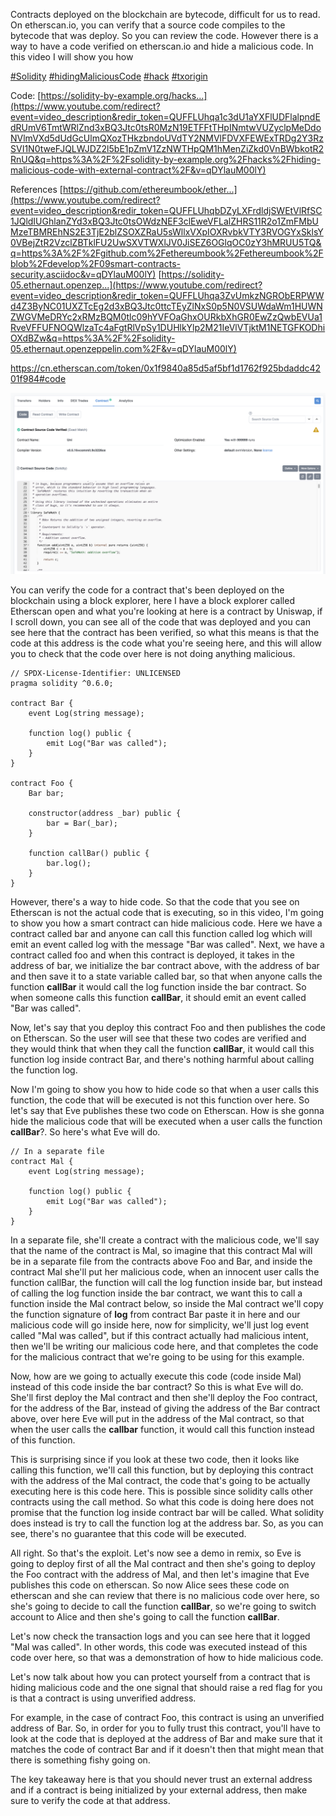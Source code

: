 Contracts deployed on the blockchain are bytecode, difficult for us to read. On etherscan.io, you can verify that a source code compiles to the bytecode that was deploy. So you can review the code. However there is a way to have a code verified on etherscan.io and hide a malicious code. In this video I will show you how

[#Solidity](https://www.youtube.com/hashtag/solidity) [#hidingMaliciousCode](https://www.youtube.com/hashtag/hidingmaliciouscode) [#hack](https://www.youtube.com/hashtag/hack) [#txorigin](https://www.youtube.com/hashtag/txorigin) 

Code: [https://solidity-by-example.org/hacks...](https://www.youtube.com/redirect?event=video_description&redir_token=QUFFLUhqa1c3dU1aYXFlUDFlalpndEdRUmV6TmtWRlZnd3xBQ3Jtc0tsR0MzN19ETFFtTHpINmtwVUZyclpMeDdoNVlmVXd5dUdGcUlmQXozTHkzbndoUVdTY2NMVlFDVXFEWExTRDg2Y3RzSVI1N0tweFJQLWJDZ2l5bE1pZmV1ZzNWTHpQM1hMenZiZkd0VnBWbkotR2RnUQ&q=https%3A%2F%2Fsolidity-by-example.org%2Fhacks%2Fhiding-malicious-code-with-external-contract%2F&v=qDYlauM00lY) 

References [https://github.com/ethereumbook/ether...](https://www.youtube.com/redirect?event=video_description&redir_token=QUFFLUhqbDZyLXFrdldjSWEtVlRfSC1JQldIUGhlanZYd3xBQ3Jtc0tsOWdzNEF3clEweVFLalZHRS11R2o1ZmFMbUMzeTBMREhNS2E3TjE2blZSOXZRaU5sWllxVXpIOXRvbkVTY3RVOGYxSklsY0VBejZtR2VzclZBTklFU2UwSXVTWXlJV0JiSEZ6OGlqOC0zY3hMRUU5TQ&q=https%3A%2F%2Fgithub.com%2Fethereumbook%2Fethereumbook%2Fblob%2Fdevelop%2F09smart-contracts-security.asciidoc&v=qDYlauM00lY) [https://solidity-05.ethernaut.openzep...](https://www.youtube.com/redirect?event=video_description&redir_token=QUFFLUhqa3ZvUmkzNGRObERPWWd4Z3ByNC01UXZTcEg2d3xBQ3Jtc0ttcTEyZlNxS0p5N0VSUWdaWm1HUWNZWGVMeDRYc2xRMzBQM0tlc09hYVFOaGhxOURkbXhGR0EwZzQwbEVUa1RveVFFUFNOQWlzaTc4aFgtRlVpSy1DUHlkYlp2M21IeVlVTjktM1NETGFKODhiOXdBZw&q=https%3A%2F%2Fsolidity-05.ethernaut.openzeppelin.com%2F&v=qDYlauM00lY)



https://cn.etherscan.com/token/0x1f9840a85d5af5bf1d1762f925bdaddc4201f984#code

![](uniswapverified.png)

You can verify the code for a contract that's been deployed on the blockchain using a block explorer, here I have a block explorer called Etherscan open and what you're looking at here is a contract by Uniswap, if I scroll down, you can see all of the code that was deployed and you can see here that the contract has been verified, so what this means is that the code at this address is the code what you're seeing here, and this will allow you to check that the code over here is not doing anything malicious.

```solidity
// SPDX-License-Identifier: UNLICENSED
pragma solidity ^0.6.0;

contract Bar {
    event Log(string message);

    function log() public {
        emit Log("Bar was called");
    }
}

contract Foo {
    Bar bar;

    constructor(address _bar) public {
        bar = Bar(_bar);
    }

    function callBar() public {
        bar.log();
    }
}
```

However, there's a way to hide code. So that the code that you see on Etherscan is not the actual code that is executing, so in this video, I'm going to show you how a smart contract can hide malicious code. Here we have a contract called bar and anyone can call this function called log which will emit an event called log with the message "Bar was called". Next, we have a contract called foo and when this contract is deployed, it takes in the address of bar, we initialize the bar contract above, with the address of bar and then save it to a state variable called bar, so that when anyone calls the function **callBar** it would call the log function inside the bar contract. So when someone calls this function **callBar**, it should emit an event called "Bar was called".

Now, let's say that you deploy this contract Foo and then publishes the code on Etherscan. So the user will see that these two codes are verified and they would think that when they call the function **callBar**, it would call this function log inside contract Bar, and there's nothing harmful about calling the function log.

Now I'm going to show you how to hide code so that when a user calls this function, the code that will be executed is not this function over here. So let's say that Eve publishes these two code on Etherscan. How is she gonna hide the malicious code that will be executed when a user calls the function **callBar**?. So here's what Eve will do.

```solidity
// In a separate file
contract Mal {
    event Log(string message);

    function log() public {
        emit Log("Bar was called");
    }
}
```

In a separate file, she'll create a contract with the malicious code, we'll say that the name of the contract is Mal, so imagine that this contract Mal will be in a separate file from the contracts above Foo and Bar, and inside the contract Mal she'll put her malicious code, when an innocent user calls the function callBar, the function will call the log function inside bar, but instead of calling the log function inside the bar contract, we want this to call a function inside the Mal contract below, so inside the Mal contract we'll copy the function signature of **log** from contract Bar paste it in here and our malicious code will go inside here, now for simplicity, we'll just log event called "Mal was called", but if this contract actually had malicious intent, then we'll be writing our malicious code here, and that completes the code for the malicious contract that we're going to be using for this example.

Now, how are we going to actually execute this code (code inside Mal) instead of this code inside the bar contract? So this is what Eve will do. She'll first deploy the Mal contract and then she'll deploy the Foo contract, for the address of the Bar, instead of giving the address of the Bar contract above, over here Eve will put in the address of the Mal contract, so that when the user calls the **callbar** function, it would call this function instead of this function.

This is surprising since if you look at these two code, then it looks like calling this function, we'll call this function, but by deploying this contract with the address of the Mal contract, the code that's going to be actually executing here is this code here. This is possible since solidity calls other contracts using the call method. So what this code is doing here does not promise that the function log inside contract bar will be called. What solidity does instead is try to call the function log at the address bar. So, as you can see, there's no guarantee that this code will be executed.

All right. So that's the exploit. Let's now see a demo in remix, so Eve is going to deploy first of all the Mal contract and then she's going to deploy the Foo contract with the address of Mal, and then let's imagine that Eve publishes this code on etherscan. So now Alice sees these code on etherscan and she can review that there is no malicious code over here, so she's going to decide to call the function **callBar**, so we're going to switch account to Alice and then she's going to call the function **callBar**.

Let's now check the transaction logs and you can see here that it logged "Mal was called". In other words, this code was executed instead of this code over here, so that was a demonstration of how to hide malicious code.

Let's now talk about how you can protect yourself from a contract that is hiding malicious code and the one signal that should raise a red flag for you is that a contract is using unverified address.

For example, in the case of contract Foo, this contract is using an unverified address of Bar. So, in order for you to fully trust this contract, you'll have to look at the code that is deployed at the address of Bar and make sure that it matches the code of contract Bar and if it doesn't then that might mean that there is something fishy going on.

The key takeaway here is that you should never trust an external address and if a contract is being initialized by your external address, then make sure to verify the code at that address.